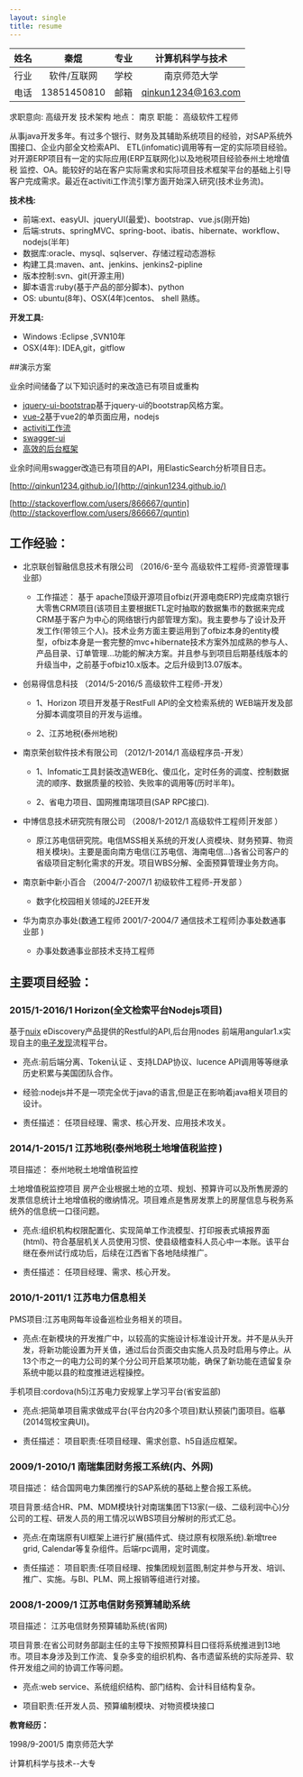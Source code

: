 ```yaml
---
layout: single
title: resume
---
```




| 姓名  |   秦焜   | 专业  | 计算机科学与技术   |   
|:-:|:-------------:|:-:|:-------------:|
|  行业 | 软件/互联网|  学校 | 南京师范大学|      
|  电话 | 13851450810|  邮箱 | qinkun1234@163.com|      


求职意向:
	高级开发 技术架构
地点：	南京
职能：	高级软件工程师

   从事java开发多年。有过多个银行、财务及其辅助系统项目的经验，对SAP系统外围接口、企业内部全文检索API、 ETL(infomatic)调用等有一定的实际项目经验。对开源ERP项目有一定的实际应用(ERP互联网化)以及地税项目经验泰州土地增值税
监控、OA。能较好的站在客户实际需求和实际项目技术框架平台的基础上引导客户完成需求。最近在activiti工作流引擎方面开始深入研究(技术业务流)。

**技术栈:**

*	前端:ext、easyUI、jqueryUI(最爱)、bootstrap、vue.js(刚开始)
*	后端:struts、springMVC、spring-boot、ibatis、hibernate、workflow、 nodejs(半年)
*	数据库:oracle、mysql、sqlserver、存储过程动态游标
*	构建工具:maven、ant、jenkins、jenkins2-pipline
*	版本控制:svn、git(开源主用)
*	脚本语言:ruby(基于产品的部分脚本)、python
*	OS: ubuntu(8年)、OSX(4年)centos、 shell 熟练。

**开发工具:**

*	Windows :Eclipse ,SVN10年
*	OSX(4年): IDEA,git，gitflow

##演示方案

业余时间储备了以下知识适时的来改造已有项目或重构

*	[jquery-ui-bootstrap](http://b.hmcy.net/)基于jquery-ui的bootstrap风格方案。
* [vue-2](http://v.hmcy.net/#/login)基于vue2的单页面应用，nodejs
* [activiti工作流](http://hmcy.net:8786/workflow)
* [swagger-ui](http://hmcy.net:8080/swagger-ui.html#/)
*	[高效的后台框架](http://hmcy.net:8786/sys)

业余时间用swagger改造已有项目的API，用ElasticSearch分析项目日志。



[http://qinkun1234.github.io/](http://qinkun1234.github.io/)

[http://stackoverflow.com/users/866667/quntin](http://stackoverflow.com/users/866667/quntin)


## 工作经验：


* 北京联创智融信息技术有限公司 （2016/6-至今	高级软件工程师-资源管理事业部）

	*	工作描述：	基于 apache顶级开源项目ofbiz(开源电商ERP)完成南京银行大零售CRM项目(该项目主要根据ETL定时抽取的数据集市的数据来完成CRM基于客户为中心的网络银行内部管理方案)。我主要参与了设计及开发工作(带领三个人)。技术业务方面主要运用到了ofbiz本身的entity模型，ofbiz本身是一套完整的mvc+hibernate技术方案外加成熟的参与人、产品目录、订单管理...功能的解决方案。并且参与到项目后期基线版本的升级当中，之前基于ofbiz10.x版本。之后升级到13.07版本。



*	创易得信息科技 （2014/5-2016/5	高级软件工程师-开发）


	*	1、Horizon 项目开发基于RestFull API的全文检索系统的 WEB端开发及部分脚本调度项目的开发与运维。

	*	2、江苏地税(泰州地税)


*	南京荣创软件技术有限公司 （2012/1-2014/1	高级程序员-开发）

	*	1、Infomatic工具封装改造WEB化、傻瓜化，定时任务的调度、控制数据流的顺序、数据质量的校验、失败率的调用等(历时半年)。

	*	2、省电力项目、国网推南瑞项目(SAP RPC接口).

*	中博信息技术研究院有限公司 （2008/1-2012/1	高级软件工程师|开发部
）
	*	原江苏电信研究院。电信MSS相关系统的开发(人资模块、财务预算、物资相关模块)。主要是面向南方电信(江苏电信、海南电信...)各省公司客户的省级项目定制化需求的开发。项目WBS分解、全面预算管理业务方向。


*	南京新中新小百合 （2004/7-2007/1	初级软件工程师-开发部
）

	*	数字化校园相关领域的J2EE开发


*	华为南京办事处(数通工程师 2001/7-2004/7	通信技术工程师|办事处数通事业部
)

	*	办事处数通事业部技术支持工程师


## 主要项目经验：

###	2015/1-2016/1		Horizon(全文检索平台Nodejs项目)

基于[nuix](https://www.nuix.com) eDiscovery产品提供的Restful的API,后台用nodes 前端用angular1.x实现自主的[电子发现](http://www8.hp.com/cn/zh/software-solutions/ediscovery-solutions/index.html)流程平台。

*	亮点:前后端分离、Token认证 、支持LDAP协议、lucence API调用等等继承历史积累与美国团队合作。

*	经验:nodejs并不是一项完全优于java的语言,但是正在影响着java相关项目的设计。

*	责任描述：	任项目经理、需求、核心开发、应用技术攻关。

### 2014/1-2015/1	江苏地税(泰州地税土地增值税监控 )

项目描述：	泰州地税土地增值税监控

土地增值税监控项目
房产企业根据土地的立项、规划、预算许可以及所售房源的发票信息统计土地增值税的缴纳情况。项目难点是售房发票上的房屋信息与税务系统外的信息统一口径问题。

*	亮点:组织机构权限配置化、实现简单工作流模型、打印报表式填报界面(html)、符合基层机关人员使用习惯、使县级稽查科人员心中一本账。该平台继在泰州试行成功后，后续在江西省下各地陆续推广。

*	责任描述：	任项目经理、需求、核心开发。

### 2010/1-2011/1	江苏电力信息相关


PMS项目:江苏电网每年设备巡检业务相关的项目。

*	亮点:在新模块的开发推广中，以较高的实施设计标准设计开发。并不是从头开发，将新功能设置为开关值，通过后台页面交由实施人员及时启用与停止。从13个市之一的电力公司的某个分公司开启某项功能，确保了新功能在遗留复杂系统中能以县的粒度推进远程操控。

手机项目:cordova(h5)江苏电力安规掌上学习平台(省安监部)

*	亮点:把简单项目需求做成平台(平台内20多个项目)默认预装门面项目。临摹(2014驾校宝典UI)。

*	责任描述：	项目职责:任项目经理、需求创意、h5自适应框架。

### 2009/1-2010/1	南瑞集团财务报工系统(内、外网)

项目描述：	结合国网电力集团推行的SAP系统的基础上整合报工系统。

项目背景:结合HR、PM、MDM模块针对南瑞集团下13家(一级、二级利润中心)分公司的工程、研发人员的用工情况以WBS项目分解树的形式汇总。

*	亮点:在南瑞原有UI框架上进行扩展(插件式、绕过原有权限系统).新增tree grid, Calendar等复杂组件。后端rpc调用，定时调度。

*	责任描述：	项目职责:任项目经理、按集团规划蓝图,制定并参与开发、培训、推广、实施。与BI、PLM、网上报销等组进行对接。

### 2008/1-2009/1	江苏电信财务预算辅助系统

项目描述：	江苏电信财务预算辅助系统(省网)

项目背景:在省公司财务部副主任的主导下按照预算科目口径将系统推进到13地市。项目本身涉及到工作流、复杂多变的组织机构、各市遗留系统的实际差异、软件开发组之间的协调工作等问题。

*	亮点:web service、系统组织结构、部门结构、会计科目结构复杂。

*	项目职责:任开发人员、预算编制模块、对物资模块接口


**教育经历：**

1998/9-2001/5	南京师范大学

计算机科学与技术--大专
